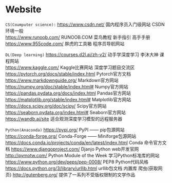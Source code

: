 # Website
`CS(Coumputer science):`
https://www.csdn.net/ 国内程序员入门级网站 CSDN 环境一般   
https://www.runoob.com/ RUNOOB.COM 菜鸟教程 新手指引 高手手册
https://www.955code.com/ 胖虎的工具箱 程序员导航网站

`DL(Deep learning)`
https://courses.d2l.ai/zh-v2/ 动手学深度学习 李沐大神 课程网站  
https://www.kaggle.com/ Kaggle比赛网站 深度学习题目交流区  
https://pytorch.org/docs/stable/index.html Pytorch官方文档  
https://www.markdownguide.org/ Markdown官方网站  
https://numpy.org/doc/stable/index.html# Numpy官方网站  
https://pandas.pydata.org/docs/index.html Pandas官方网站  
https://matplotlib.org/stable/index.html# Matplotlib官方网站 
https://docs.scipy.org/doc/scipy/ Scipy官方网站
https://seaborn.pydata.org/index.html# Seaborn官方网站  
https://wandb.ai/site 适合观测深度学习模型的远程服务器  

`Python(Anaconda)`
https://pypi.org/ PyPI —— pip包源网站  
https://conda-forge.org/ Conda-Forge —— Miniforge包源网站  
https://docs.conda.io/projects/conda/en/latest/index.html Conda 命令官方文档 
https://www.djangoproject.com/ Djanjo Python web开发官网 
http://pymotw.com/ Python Module of the Week 学习Python标准库的网站  
https://www.python.org/dev/peps/pep-0008/ PEP8 Python代码风格  
https://docs.python.org/3/library/urllib.html urllib包文档  内置库 爬虫(获取网页)
http://gutenberg.org/ 提供了一系列不受版权限制的文学作品  
